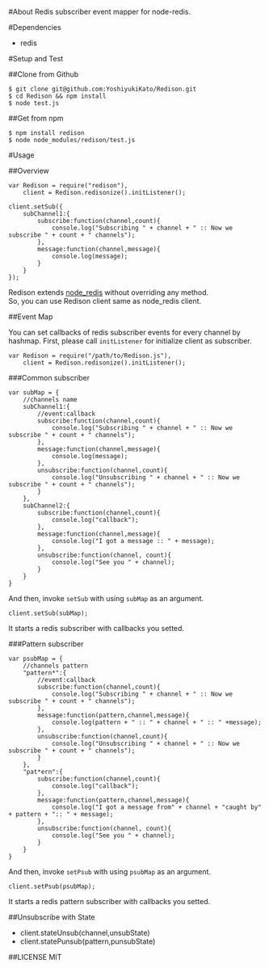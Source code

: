 #About
Redis subscriber event mapper for node-redis.

#Dependencies

* redis

#Setup and Test

##Clone from Github
```sh:terminal
$ git clone git@github.com:YoshiyukiKato/Redison.git
$ cd Redison && npm install
$ node test.js
```

##Get from npm
```sh:terminal
$ npm install redison
$ node node_modules/redison/test.js
```

#Usage

##Overview

```js:usage
var Redison = require("redison"),
    client = Redison.redisonize().initListener();

client.setSub({
    subChannel1:{
        subscribe:function(channel,count){
            console.log("Subscribing " + channel + " :: Now we subscribe " + count + " channels");
        },
        message:function(channel,message){
            console.log(message);
        }
    }
});

```

Redison extends [node_redis](https://github.com/mranney/node_redis) without overriding any method.  
So, you can use Redison client same as node_redis client.
   
##Event Map

You can set callbacks of redis subscriber events for every channel by hashmap.
First, please call ```initListener``` for initialize client as subscriber.

```js:invoke
var Redison = require("/path/to/Redison.js"),
    client = Redison.redisonize().initListener();
```

###Common subscriber
```js:map
var subMap = {
    //channels name
    subChannel1:{
        //event:callback
        subscribe:function(channel,count){
            console.log("Subscribing " + channel + " :: Now we subscribe " + count + " channels");
        },
        message:function(channel,message){
            console.log(message);
        },
        unsubscribe:function(channel,count){
            console.log("Unsubscribing " + channel + " :: Now we subscribe " + count + " channels");
        }
    },
    subChannel2:{
        subscribe:function(channel,count){
            console.log("callback");
        },
        message:function(channel,message){
            console.log("I got a message :: " + message);
        },
        unsubscribe:function(channel, count){
            console.log("See you " + channel);
        }
    }
}
```

 And then, invoke ```setSub``` with using ```subMap``` as an argument.

```js:invoke
client.setSub(subMap);
```

It starts a redis subscriber with callbacks you setted.

###Pattern subscriber
```js:map
var psubMap = {
    //channels pattern
    "pattern*":{
        //event:callback
        subscribe:function(channel,count){
            console.log("Subscribing " + channel + " :: Now we subscribe " + count + " channels");
        },
        message:function(pattern,channel,message){
            console.log(pattern + " :: " + channel + " :: " +message);
        },
        unsubscribe:function(channel,count){
            console.log("Unsubscribing " + channel + " :: Now we subscribe " + count + " channels");
        }
    },
    "pat*ern":{
        subscribe:function(channel,count){
            console.log("callback");
        },
        message:function(pattern,channel,message){
            console.log("I got a message from" + channel + "caught by" + pattern + ":: " + message);
        },
        unsubscribe:function(channel, count){
            console.log("See you " + channel);
        }
    }
}
```

And then, invoke ```setPsub``` with using ```psubMap``` as an argument.

```js:invoke
client.setPsub(psubMap);
```

It starts a redis pattern subscriber with callbacks you setted.

##Unsubscribe with State

* client.stateUnsub(channel,unsubState)
* client.statePunsub(pattern,punsubState)

##LICENSE
MIT
